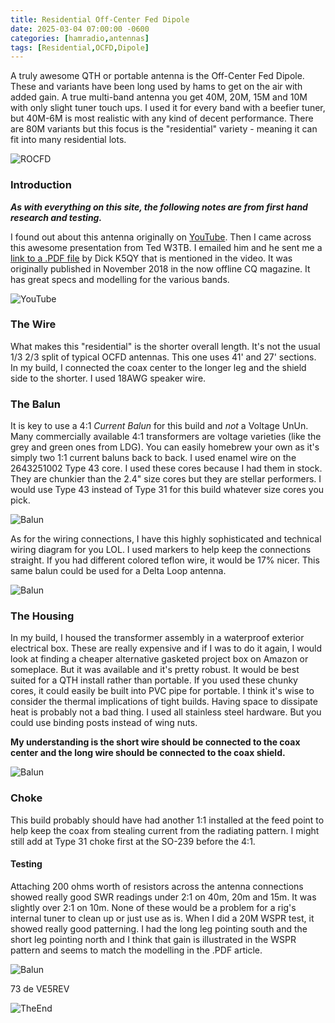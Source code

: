 ```yaml
---
title: Residential Off-Center Fed Dipole
date: 2025-03-04 07:00:00 -0600
categories: [hamradio,antennas]
tags: [Residential,OCFD,Dipole]
---
```


A truly awesome QTH or portable antenna is the Off-Center Fed Dipole. These and variants have been long used by hams to get on the air with added gain. A true multi-band antenna you get 40M, 20M, 15M and 10M with only slight tuner touch ups. I used it for every band with a beefier tuner, but 40M-6M is most realistic with any kind of decent performance. There are 80M variants but this focus is the "residential" variety - meaning it can fit into many residential lots.

![ROCFD](./assets/ROCFD/ROCFD01.webp)

### Introduction

_**As with everything on this site, the following notes are from first hand research and testing.**_

I found out about this antenna originally on [YouTube](https://youtu.be/pwA1aPJcNKg?si=JAaBj4aKo-Yt1956). Then I came across this awesome presentation from Ted W3TB. I emailed him and he sent me a [link to a .PDF file](https://github.com/jrschultz/VE5REV/blob/main/assets/ROCFD/ResidentialOCFD.pdf) by Dick K5QY that is mentioned in the video. It was originally published in November 2018 in the now offline CQ magazine. It has great specs and modelling for the various bands.

![YouTube](./assets/ROCFD/OCFDYT.webp)

### The Wire

What makes this "residential" is the shorter overall length. It's not the usual 1/3 2/3 split of typical OCFD antennas. This one uses 41' and 27' sections. In my build, I connected the coax center to the longer leg and the shield side to the shorter. I used 18AWG speaker wire.

### The Balun

It is key to use a 4:1 *Current Balun* for this build and *not* a Voltage UnUn. Many commercially available 4:1 transformers are voltage varieties (like the grey and green ones from LDG). You can easily homebrew your own as it's simply two 1:1 current baluns back to back. I used enamel wire on the 2643251002 Type 43 core. I used these cores because I had them in stock. They are chunkier than the 2.4" size cores but they are stellar performers. I would use Type 43 instead of Type 31 for this build whatever size cores you pick.

![Balun](./assets/ROCFD/ROCFD02.webp)

As for the wiring connections, I have this highly sophisticated and technical wiring diagram for you LOL. I used markers to help keep the connections straight. If you had different colored teflon wire, it would be 17% nicer. This same balun could be used for a Delta Loop antenna. 

![Balun](./assets/ROCFD/ROCFD03.webp)

### The Housing

In my build, I housed the transformer assembly in a waterproof exterior electrical box. These are really expensive and if I was to do it again, I would look at finding a cheaper alternative gasketed project box on Amazon or someplace. But it was available and it's pretty robust. It would be best suited for a QTH install rather than portable. If you used these chunky cores, it could easily be built into PVC pipe for portable. I think it's wise to consider the thermal implications of tight builds. Having space to dissipate heat is probably not a bad thing. I used all stainless steel hardware. But you could use binding posts instead of wing nuts. 

**My understanding is the short wire should be connected to the coax center and the long wire should be connected to the coax shield.**

![Balun](./assets/ROCFD/ROCFD04.webp)

### Choke

This build probably should have had another 1:1 installed at the feed point to help keep the coax from stealing current from the radiating pattern. I might still add at Type 31 choke first at the SO-239 before the 4:1.

#### Testing

Attaching 200 ohms worth of resistors across the antenna connections showed really good SWR readings under 2:1 on 40m, 20m and 15m. It was slightly over 2:1 on 10m. None of these would be a problem for a rig's internal tuner to clean up or just use as is. When I did a 20M WSPR test, it showed really good patterning. I had the long leg pointing south and the short leg pointing north and I think that gain is illustrated in the WSPR pattern and seems to match the modelling in the .PDF article. 

![Balun](./assets/ROCFD/ROCFD05.webp)

73 de VE5REV

![TheEnd](./assets/ROCFD/ROCFD06.webp)
